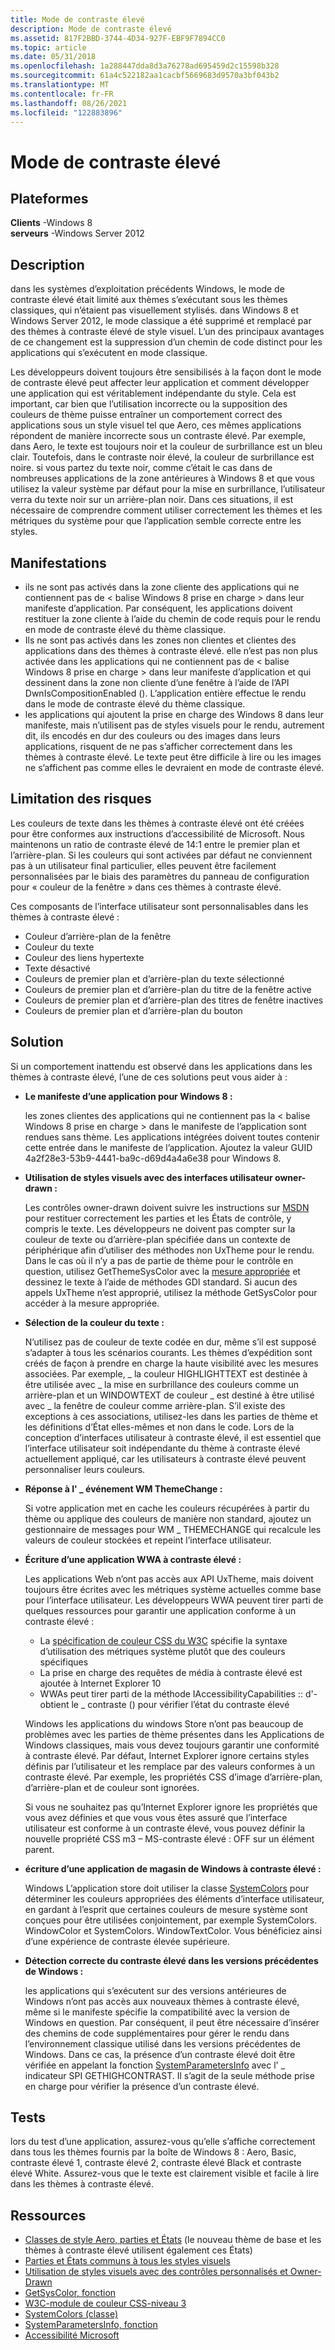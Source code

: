 ```yaml
---
title: Mode de contraste élevé
description: Mode de contraste élevé
ms.assetid: 817F2BBD-3744-4D34-927F-EBF9F7894CC0
ms.topic: article
ms.date: 05/31/2018
ms.openlocfilehash: 1a288447dda8d3a76278ad695459d2c15598b328
ms.sourcegitcommit: 61a4c522182aa1cacbf5669683d9570a3bf043b2
ms.translationtype: MT
ms.contentlocale: fr-FR
ms.lasthandoff: 08/26/2021
ms.locfileid: "122883896"
---
```

# <a name="high-contrast-mode"></a>Mode de contraste élevé

## <a name="platforms"></a>Plateformes

 **Clients** -Windows 8  
**serveurs** -Windows Server 2012  



## <a name="description"></a>Description

dans les systèmes d’exploitation précédents Windows, le mode de contraste élevé était limité aux thèmes s’exécutant sous les thèmes classiques, qui n’étaient pas visuellement stylisés. dans Windows 8 et Windows Server 2012, le mode classique a été supprimé et remplacé par des thèmes à contraste élevé de style visuel. L’un des principaux avantages de ce changement est la suppression d’un chemin de code distinct pour les applications qui s’exécutent en mode classique.

Les développeurs doivent toujours être sensibilisés à la façon dont le mode de contraste élevé peut affecter leur application et comment développer une application qui est véritablement indépendante du style. Cela est important, car bien que l’utilisation incorrecte ou la supposition des couleurs de thème puisse entraîner un comportement correct des applications sous un style visuel tel que Aero, ces mêmes applications répondent de manière incorrecte sous un contraste élevé. Par exemple, dans Aero, le texte est toujours noir et la couleur de surbrillance est un bleu clair. Toutefois, dans le contraste noir élevé, la couleur de surbrillance est noire. si vous partez du texte noir, comme c’était le cas dans de nombreuses applications de la zone antérieures à Windows 8 et que vous utilisez la valeur système par défaut pour la mise en surbrillance, l’utilisateur verra du texte noir sur un arrière-plan noir. Dans ces situations, il est nécessaire de comprendre comment utiliser correctement les thèmes et les métriques du système pour que l’application semble correcte entre les styles.

## <a name="manifestations"></a>Manifestations

-   ils ne sont pas activés dans la zone cliente des applications qui ne contiennent pas de &lt; balise Windows 8 prise en charge &gt; dans leur manifeste d’application. Par conséquent, les applications doivent restituer la zone cliente à l’aide du chemin de code requis pour le rendu en mode de contraste élevé du thème classique.
-   Ils ne sont pas activés dans les zones non clientes et clientes des applications dans des thèmes à contraste élevé. elle n’est pas non plus activée dans les applications qui ne contiennent pas de &lt; balise Windows 8 prise en charge &gt; dans leur manifeste d’application et qui dessinent dans la zone non cliente d’une fenêtre à l’aide de l’API DwnIsCompositionEnabled (). L’application entière effectue le rendu dans le mode de contraste élevé du thème classique.
-   les applications qui ajoutent la prise en charge des Windows 8 dans leur manifeste, mais n’utilisent pas de styles visuels pour le rendu, autrement dit, ils encodés en dur des couleurs ou des images dans leurs applications, risquent de ne pas s’afficher correctement dans les thèmes à contraste élevé. Le texte peut être difficile à lire ou les images ne s’affichent pas comme elles le devraient en mode de contraste élevé.

## <a name="mitigation"></a>Limitation des risques

Les couleurs de texte dans les thèmes à contraste élevé ont été créées pour être conformes aux instructions d’accessibilité de Microsoft. Nous maintenons un ratio de contraste élevé de 14:1 entre le premier plan et l’arrière-plan. Si les couleurs qui sont activées par défaut ne conviennent pas à un utilisateur final particulier, elles peuvent être facilement personnalisées par le biais des paramètres du panneau de configuration pour « couleur de la fenêtre » dans ces thèmes à contraste élevé.

Ces composants de l’interface utilisateur sont personnalisables dans les thèmes à contraste élevé :

-   Couleur d’arrière-plan de la fenêtre
-   Couleur du texte
-   Couleur des liens hypertexte
-   Texte désactivé
-   Couleurs de premier plan et d’arrière-plan du texte sélectionné
-   Couleurs de premier plan et d’arrière-plan du titre de la fenêtre active
-   Couleurs de premier plan et d’arrière-plan des titres de fenêtre inactives
-   Couleurs de premier plan et d’arrière-plan du bouton

## <a name="solution"></a>Solution

Si un comportement inattendu est observé dans les applications dans les thèmes à contraste élevé, l’une de ces solutions peut vous aider à :

-   **Le manifeste d’une application pour Windows 8 :**

    les zones clientes des applications qui ne contiennent pas la &lt; balise Windows 8 prise en charge &gt; dans le manifeste de l’application sont rendues sans thème. Les applications intégrées doivent toutes contenir cette entrée dans le manifeste de l’application. Ajoutez la valeur GUID 4a2f28e3-53b9-4441-ba9c-d69d4a4a6e38 pour Windows 8.

-   **Utilisation de styles visuels avec des interfaces utilisateur owner-drawn :**

    Les contrôles owner-drawn doivent suivre les instructions sur [MSDN](/windows/desktop/Controls/using-visual-styles) pour restituer correctement les parties et les États de contrôle, y compris le texte. Les développeurs ne doivent pas compter sur la couleur de texte ou d’arrière-plan spécifiée dans un contexte de périphérique afin d’utiliser des méthodes non UxTheme pour le rendu. Dans le cas où il n’y a pas de partie de thème pour le contrôle en question, utilisez GetThemeSysColor avec la [mesure appropriée](/windows/desktop/api/winuser/nf-winuser-getsyscolor) et dessinez le texte à l’aide de méthodes GDI standard. Si aucun des appels UxTheme n’est approprié, utilisez la méthode GetSysColor pour accéder à la mesure appropriée.

-   **Sélection de la couleur du texte :**

    N’utilisez pas de couleur de texte codée en dur, même s’il est supposé s’adapter à tous les scénarios courants. Les thèmes d’expédition sont créés de façon à prendre en charge la haute visibilité avec les mesures associées. Par exemple, \_ la couleur HIGHLIGHTTEXT est destinée à être utilisée avec \_ la mise en surbrillance des couleurs comme un arrière-plan et un WINDOWTEXT de couleur \_ est destiné à être utilisé avec \_ la fenêtre de couleur comme arrière-plan. S’il existe des exceptions à ces associations, utilisez-les dans les parties de thème et les définitions d’État elles-mêmes et non dans le code. Lors de la conception d’interfaces utilisateur à contraste élevé, il est essentiel que l’interface utilisateur soit indépendante du thème à contraste élevé actuellement appliqué, car les utilisateurs à contraste élevé peuvent personnaliser leurs couleurs.

-   **Réponse à l' \_ événement WM ThemeChange :**

    Si votre application met en cache les couleurs récupérées à partir du thème ou applique des couleurs de manière non standard, ajoutez un gestionnaire de messages pour WM \_ THEMECHANGE qui recalcule les valeurs de couleur stockées et repeint l’interface utilisateur.

-   **Écriture d’une application WWA à contraste élevé :**

    Les applications Web n’ont pas accès aux API UxTheme, mais doivent toujours être écrites avec les métriques système actuelles comme base pour l’interface utilisateur. Les développeurs WWA peuvent tirer parti de quelques ressources pour garantir une application conforme à un contraste élevé :

    -   La [spécification de couleur CSS du W3C](https://www.w3.org/TR/css3-color/) spécifie la syntaxe d’utilisation des métriques système plutôt que des couleurs spécifiques
    -   La prise en charge des requêtes de média à contraste élevé est ajoutée à Internet Explorer 10
    -   WWAs peut tirer parti de la méthode IAccessibilityCapabilities :: d'-obtient le \_ contraste () pour vérifier l’état du contraste élevé

    Windows les applications du windows Store n’ont pas beaucoup de problèmes avec les parties de thème présentes dans les Applications de Windows classiques, mais vous devez toujours garantir une conformité à contraste élevé. Par défaut, Internet Explorer ignore certains styles définis par l’utilisateur et les remplace par des valeurs conformes à un contraste élevé. Par exemple, les propriétés CSS d’image d’arrière-plan, d’arrière-plan et de couleur sont ignorées.

    Si vous ne souhaitez pas qu’Internet Explorer ignore les propriétés que vous avez définies et que vous vous êtes assuré que l’interface utilisateur est conforme à un contraste élevé, vous pouvez définir la nouvelle propriété CSS m3 – MS-contraste élevé : OFF sur un élément parent.

-   **écriture d’une application de magasin de Windows à contraste élevé :**

    Windows L’application store doit utiliser la classe [SystemColors](/dotnet/api/system.windows.systemcolors) pour déterminer les couleurs appropriées des éléments d’interface utilisateur, en gardant à l’esprit que certaines couleurs de mesure système sont conçues pour être utilisées conjointement, par exemple SystemColors. WindowColor et SystemColors. WindowTextColor. Vous bénéficiez ainsi d’une expérience de contraste élevée supérieure.

-   **Détection correcte du contraste élevé dans les versions précédentes de Windows :**

    les applications qui s’exécutent sur des versions antérieures de Windows n’ont pas accès aux nouveaux thèmes à contraste élevé, même si le manifeste spécifie la compatibilité avec la version de Windows en question. Par conséquent, il peut être nécessaire d’insérer des chemins de code supplémentaires pour gérer le rendu dans l’environnement classique utilisé dans les versions précédentes de Windows. Dans ce cas, la présence d’un contraste élevé doit être vérifiée en appelant la fonction [SystemParametersInfo](/windows/desktop/api/winuser/nf-winuser-systemparametersinfoa) avec l' \_ indicateur SPI GETHIGHCONTRAST. Il s’agit de la seule méthode prise en charge pour vérifier la présence d’un contraste élevé.

## <a name="tests"></a>Tests

lors du test d’une application, assurez-vous qu’elle s’affiche correctement dans tous les thèmes fournis par la boîte de Windows 8 : Aero, Basic, contraste élevé 1, contraste élevé 2, contraste élevé Black et contraste élevé White. Assurez-vous que le texte est clairement visible et facile à lire dans les thèmes à contraste élevé.

## <a name="resources"></a>Ressources

-   [Classes de style Aero, parties et États](../controls/aero-style-classes-parts-and-states.md) (le nouveau thème de base et les thèmes à contraste élevé utilisent également ces États)
-   [Parties et États communs à tous les styles visuels](../controls/parts-and-states.md)
-   [Utilisation de styles visuels avec des contrôles personnalisés et Owner-Drawn](../controls/using-visual-styles.md)
-   [GetSysColor, fonction](/windows/win32/api/winuser/nf-winuser-getsyscolor)
-   [W3C-module de couleur CSS-niveau 3](https://www.w3.org/TR/css3-color/)
-   [SystemColors (classe)](/dotnet/api/system.windows.systemcolors?view=netcore-3.1)
-   [SystemParametersInfo, fonction](/windows/win32/api/winuser/nf-winuser-systemparametersinfoa)
-   [Accessibilité Microsoft](https://www.microsoft.com/enable/)

 

 

